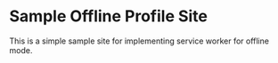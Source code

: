# Sample Offline Profile Site
This is a simple sample site for implementing service worker for offline mode.
